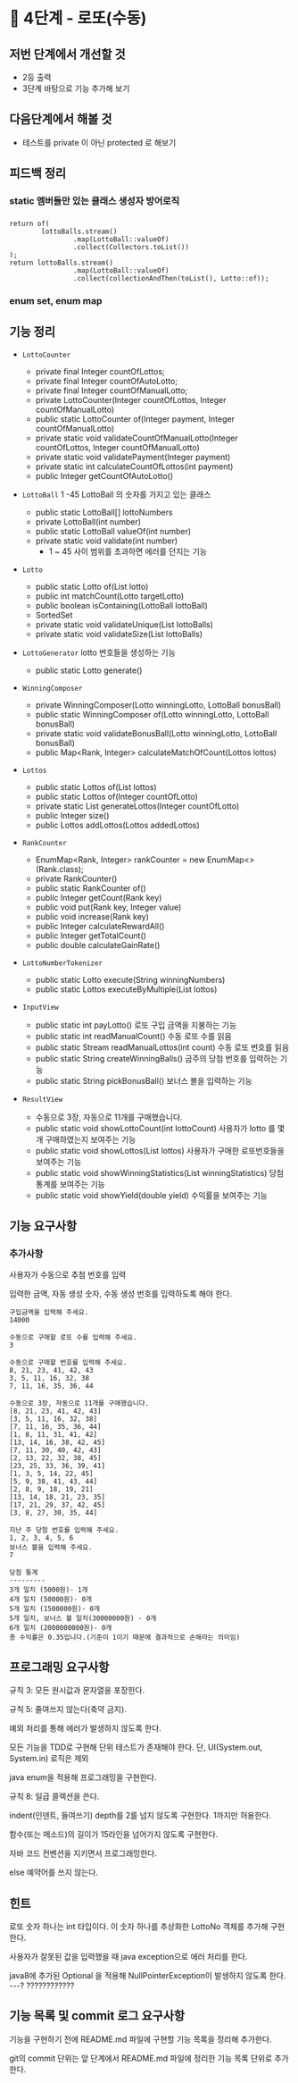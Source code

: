# 🚀 4단계 - 로또(수동)

## 저번 단계에서 개선할 것
- 2등 출력 
- 3단계 바탕으로 기능 추가해 보기

## 다음단계에서 해볼 것
- 테스트를 private 이 아닌 protected 로 해보기

## 피드백 정리
### static 멤버들만 있는 클래스 생성자 방어로직

###
```
return of(
        lottoBalls.stream()
                .map(LottoBall::valueOf)
                .collect(Collectors.toList())
);
return lottoBalls.stream()
                .map(LottoBall::valueOf)
                .collect(collectionAndThen(toList(), Lotto::of));
```

### enum set, enum map 

## 기능 정리
- `LottoCounter`
    - private final Integer countOfLottos;
    - private final Integer countOfAutoLotto;
    - private final Integer countOfManualLotto;
    - private LottoCounter(Integer countOfLottos, Integer countOfManualLotto)
    - public static LottoCounter of(Integer payment, Integer countOfManualLotto) 
    - private static void validateCountOfManualLotto(Integer countOfLottos, Integer countOfManualLotto) 
    - private static void validatePayment(Integer payment) 
    - private static int calculateCountOfLottos(int payment)
    - public Integer getCountOfAutoLotto() 

- `LottoBall` 1 -45 LottoBall 의 숫자를 가지고 있는 클래스
    - public static LottoBall[] lottoNumbers
    - private LottoBall(int number)
    - public static LottoBall valueOf(int number)
    - private static void validate(int number) 
        - 1 ~ 45 사이 범위를 초과하면 에러를 던지는 기능
        
- `Lotto` 
    - public static Lotto of(List<Integer> lotto)
    - public int matchCount(Lotto targetLotto)
    - public boolean isContaining(LottoBall lottoBall)
    - SortedSet
    - private static void validateUnique(List<LottoBall> lottoBalls)
    - private static void validateSize(List<LottoBall> lottoBalls)
    
- `LottoGenerator` lotto 번호들을 생성하는 기능
    - public static Lotto generate()
    
- `WinningComposer`
    - private WinningComposer(Lotto winningLotto, LottoBall bonusBall)
    - public static WinningComposer of(Lotto winningLotto, LottoBall bonusBall)
    - private static void validateBonusBall(Lotto winningLotto, LottoBall bonusBall)
    - public Map<Rank, Integer> calculateMatchOfCount(Lottos lottos)
    
- `Lottos`
    - public static Lottos of(List<Lotto> lottos)
    - public static Lottos of(Integer countOfLotto)
    - private static List<Lotto> generateLottos(Integer countOfLotto) 
    - public Integer size()
    - public Lottos addLottos(Lottos addedLottos)

- `RankCounter`
    - EnumMap<Rank, Integer> rankCounter = new EnumMap<>(Rank.class);
    - private RankCounter()
    - public static RankCounter of()
    - public Integer getCount(Rank key)
    - public void put(Rank key, Integer value)
    - public void increase(Rank key)
    - public Integer calculateRewardAll() 
    - public Integer getTotalCount() 
    - public double calculateGainRate() 

- `LottoNumberTokenizer`
    - public static Lotto execute(String winningNumbers)
    - public static Lottos executeByMultiple(List<String> lottos)
    

- `InputView`
    - public static int payLotto() 로또 구입 금액을 지불하는 기능
    - public static int readManualCount() 수동 로또 수를 읽음
    - public static Stream<String> readManualLottos(int count) 수동 로또 번호를 읽음
    - public static String createWinningBalls() 금주의 당첨 번호를 입력하는 기능
    - public static String pickBonusBall() 보너스 볼을 입력하는 기능
    
- `ResultView`
    - 수동으로 3장, 자동으로 11개를 구매했습니다.
    - public static void showLottoCount(int lottoCount) 사용자가 lotto 를 몇개 구매하였는지 보여주는 기능
    - public static void showLottos(List<Lotto> lottos) 사용자가 구매한 로또번호들을 보여주는 기능 
    - public static void showWinningStatistics(List<LottoReward> winningStatistics) 당첨 통계를 보여주는 기능
    - public static void showYield(double yield) 수익률을 보여주는 기능

## 기능 요구사항
### 추가사항
사용자가 수동으로 추첨 번호를 입력

입력한 금액, 자동 생성 숫자, 수동 생성 번호를 입력하도록 해야 한다.
```
구입금액을 입력해 주세요.
14000

수동으로 구매할 로또 수를 입력해 주세요.
3

수동으로 구매할 번호를 입력해 주세요.
8, 21, 23, 41, 42, 43
3, 5, 11, 16, 32, 38
7, 11, 16, 35, 36, 44

수동으로 3장, 자동으로 11개를 구매했습니다.
[8, 21, 23, 41, 42, 43]
[3, 5, 11, 16, 32, 38]
[7, 11, 16, 35, 36, 44]
[1, 8, 11, 31, 41, 42]
[13, 14, 16, 38, 42, 45]
[7, 11, 30, 40, 42, 43]
[2, 13, 22, 32, 38, 45]
[23, 25, 33, 36, 39, 41]
[1, 3, 5, 14, 22, 45]
[5, 9, 38, 41, 43, 44]
[2, 8, 9, 18, 19, 21]
[13, 14, 18, 21, 23, 35]
[17, 21, 29, 37, 42, 45]
[3, 8, 27, 30, 35, 44]

지난 주 당첨 번호를 입력해 주세요.
1, 2, 3, 4, 5, 6
보너스 볼을 입력해 주세요.
7

당첨 통계
---------
3개 일치 (5000원)- 1개
4개 일치 (50000원)- 0개
5개 일치 (1500000원)- 0개
5개 일치, 보너스 볼 일치(30000000원) - 0개
6개 일치 (2000000000원)- 0개
총 수익률은 0.35입니다.(기준이 1이기 때문에 결과적으로 손해라는 의미임)
```
## 프로그래밍 요구사항
규칙 3: 모든 원시값과 문자열을 포장한다.

규칙 5: 줄여쓰지 않는다(축약 금지).

예외 처리를 통해 에러가 발생하지 않도록 한다.

모든 기능을 TDD로 구현해 단위 테스트가 존재해야 한다. 단, UI(System.out, System.in) 로직은 제외

java enum을 적용해 프로그래밍을 구현한다.

규칙 8: 일급 콜렉션을 쓴다.

indent(인덴트, 들여쓰기) depth를 2를 넘지 않도록 구현한다. 1까지만 허용한다.

함수(또는 메소드)의 길이가 15라인을 넘어가지 않도록 구현한다.

자바 코드 컨벤션을 지키면서 프로그래밍한다.

else 예약어를 쓰지 않는다.

## 힌트
로또 숫자 하나는 int 타입이다. 이 숫자 하나를 추상화한 LottoNo 객체를 추가해 구현한다.

사용자가 잘못된 값을 입력했을 때 java exception으로 에러 처리를 한다.

java8에 추가된 Optional 을 적용해 NullPointerException이 발생하지 않도록 한다. ---? ????????????

## 기능 목록 및 commit 로그 요구사항
기능을 구현하기 전에 README.md 파일에 구현할 기능 목록을 정리해 추가한다.

git의 commit 단위는 앞 단계에서 README.md 파일에 정리한 기능 목록 단위로 추가한다.
